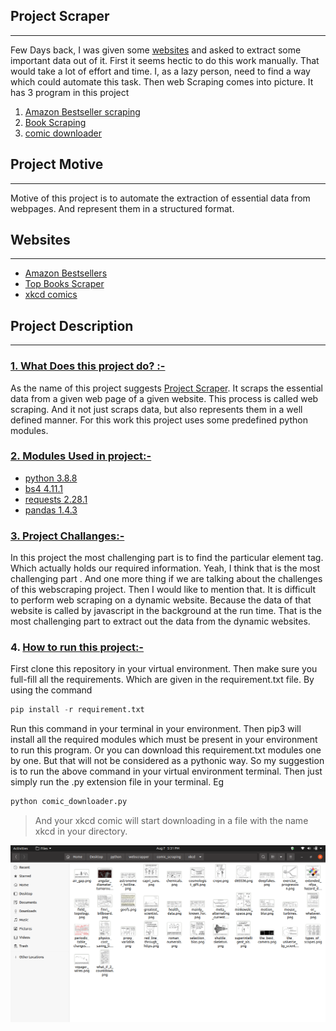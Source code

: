 

## Project Scraper
***

Few Days back, I was given some [websites](#websites) and asked to extract some important data out of it. First it seems hectic to do this work manually. That would take a lot of effort and time. I, as a lazy person, need to find a way which could automate this task. Then web Scraping comes into picture. It has 3 program in this project
1. [Amazon Bestseller scraping](https://github.com/sanjeet1999/webscraping/tree/master/Amazon_Bestseller_scraping_project)
2. [Book Scraping](https://github.com/sanjeet1999/webscraping/tree/master/Book_Scraping_Project)
3. [comic downloader](https://github.com/sanjeet1999/webscraping/tree/master/comic_scraping)
## Project Motive
---
Motive of this project is to automate the extraction of essential data from webpages. And represent them in a structured format.

## Websites 
---
- [Amazon Bestsellers](https://www.amazon.in/gp/bestsellers/books/)
- [Top Books Scraper](http://books.toscrape.com/)
- [xkcd comics](https://xkcd.com/)

## Project Description
---
### <u>1. What Does this project do? :-</u>
As the name of this project suggests [Project Scraper](#project-scraper). It scraps the essential data from a given web page of a given website. This process is called web scraping.  And it not just scraps data, but also represents them in a well defined manner. For this work this project uses some predefined python modules. 

### <u>2. Modules Used in project:- </u>
- [python 3.8.8](https://www.python.org/downloads/release/python-388/)
- [bs4 4.11.1](https://pypi.org/project/beautifulsoup4/)
- [requests 2.28.1](https://pypi.org/project/requests/)
- [pandas 1.4.3](https://pypi.org/project/pandas/)

### <u>3. Project Challanges:- </u>
In this project the most challenging part is to find the particular element tag. Which actually holds our required information. Yeah, I think that is the most challenging part . And one more thing if we are talking about the challenges of this webscraping project. Then I would like to mention that. It is difficult to perform web scraping on a dynamic website. Because the data of that website is called by javascript in the background at the run time. That is the most challenging part to extract out the data from the dynamic websites.

### 4. <u>How to run this project:- </u>
First clone this repository in your virtual environment. Then make sure you full-fill all the requirements. Which are given in the requirement.txt file. By using the command  
```python
pip install -r requirement.txt
```
 Run this command in your terminal in your environment. Then pip3 will install all the required modules which must be present in your environment to run this program. Or you can download this requirement.txt modules one by one. But that will not be considered as a pythonic way. So my suggestion is to run the above command in your virtual environment terminal. Then just simply run the .py extension file in your terminal. Eg
```python 
python comic_downloader.py
``` 
> And your xkcd comic will start downloading in a file with the name xkcd in your directory.

![Inside xkcd](image.png)




  




